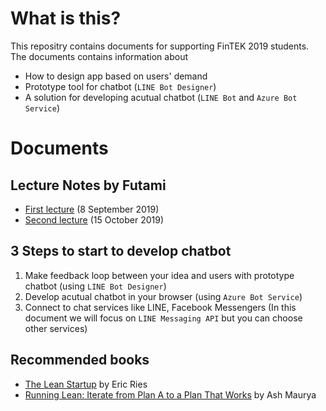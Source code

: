 # What is this?
This repositry contains documents for supporting FinTEK 2019 students.
The documents contains information about

- How to design app based on users' demand
- Prototype tool for chatbot (`LINE Bot Designer`)
- A solution for developing acutual chatbot (`LINE Bot` and `Azure Bot Service`)

# Documents
## Lecture Notes by Futami
- [First lecture](lecture-note1.md) (8 September 2019)
- [Second lecture](lecture-note2.md) (15 October 2019)

## 3 Steps to start to develop chatbot
1. Make feedback loop between your idea and users with prototype chatbot (using `LINE Bot Designer`)
2. Develop acutual chatbot in your browser (using `Azure Bot Service`)
3. Connect to chat services like LINE, Facebook Messengers (In this document we will focus on `LINE Messaging API` but you can choose other services)

## Recommended books
- [The Lean Startup](https://www.amazon.com/dp/B005PR422K) by Eric Ries
- [Running Lean: Iterate from Plan A to a Plan That Works](https://www.amazon.com/dp/B006UKFFE0/) by Ash Maurya
